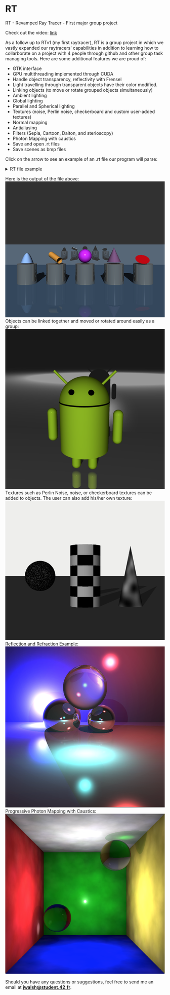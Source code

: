 # RT
RT - Revamped Ray Tracer - First major group project

Check out the video: [link](https://www.youtube.com/watch?v=m4NBhRF1hxs&feature=youtu.be)

As a follow up to RTv1 (my first raytracer), RT is a group project in which we vastly expanded our raytracers' capabilities in addition to learning how to collarborate on a project with 4 people through github and other group task managing tools. Here are some additional features we are proud of:

- GTK interface
- GPU multithreading implemented through CUDA
- Handle object transparency, reflectivity with Frensel
- Light travelling through transparent objects have their color modified.
- Linking objects (to move or rotate grouped objects simultaneously)
- Ambient lighting
- Global lighting
- Parallel and Spherical lighting
- Textures (noise, Perlin noise, checkerboard and custom user-added textures)
- Normal mapping
- Antialiasing
- Filters (Sepia, Cartoon, Dalton, and sterioscopy)
- Photon Mapping with caustics
- Save and open .rt files
- Save scenes as bmp files

Click on the arrow to see an example of an .rt file our program will parse:

<details>
    <summary>RT file example</summary><p>

```xml
scene: Scene 1
{
	resolution: 1000, 1000
	ray depth: 5
	background color: 0.0000, 0.0000, 0.0000
	ambient light color: 255.0000, 255.0000, 255.0000
	ka: 0.1000
	sphere: Shere
	{
		position: 0.0000, 0.8000, 0.0000
		direction: 0.0000, 1.0000, 0.0000
		color: 204.0000, 0.0000, 255.0000
		radius: 0.7000
		kd: 1.0000
		ks: 0.1000
		specular exponent: 200.0000
		ior: 1.0089
		transparency: 0.0000
		reflection: 0.0000
		beer lambert: 0.0000
	}
	plane: Plane
	{
		position: 0.0000, -2.0000, 0.0000
		direction: 0.0000, 1.0000, 0.0000
		color: 114.0000, 159.0000, 207.0000
		kd: 0.9000
		ks: 0.1000
		specular exponent: 200.0000
		ior: 1.0089
		transparency: 0.0000
		reflection: 0.1000
		beer lambert: 0.0000
	}
	cylinder: Cylinder
	{
		position: -2.5000, 0.4000, -1.0000
		direction: -0.5524, 0.2683, 0.7891
		color: 252.0000, 175.0000, 62.0000
		radius: 0.3000
		height: 2.0000
		kd: 1.0000
		ks: 0.3000
		specular exponent: 31.0000
		ior: 1.0089
		transparency: 0.0000
		reflection: 0.0000
		beer lambert: 0.0000
	}
	cone: Cone
	{
		position: 3.0000, 1.7000, 0.0000
		direction: 0.0000, -1.0000, 0.0000
		color: 117.0000, 80.0000, 123.0000
		radius: 0.7000
		height: 1.5000
		kd: 1.0000
		ks: 0.1000
		specular exponent: 70.0000
		ior: 1.0089
		transparency: 0.0000
		reflection: 0.0000
		beer lambert: 0.0000
	}
	paraboloid: Paraboloid
	{
		position: -6.0000, 1.1000, 0.0000
		direction: 0.0000, -1.0000, 0.0000
		color: 143.6499, 188.1900, 255.0000
		radius: 0.1000
		height: 1.0000
		kd: 1.0000
		ks: 0.0000
		specular exponent: 31.0000
		ior: 1.0089
		transparency: 0.0000
		reflection: 0.0000
		beer lambert: 0.0000
	}
	disk: Disk
	{
		position: 5.8000, 0.5000, -0.5000
		direction: 0.0000, 0.8192, -0.5734
		color: 204.0000, 0.0000, 0.0000
		radius: 0.7000
		kd: 1.0000
		ks: 0.1000
		specular exponent: 200.0000
		ior: 1.0089
		transparency: 0.0000
		reflection: 0.0000
		beer lambert: 0.0000
	}
	cylinder: Socle 1
	{
		position: -6.0000, -2.0000, 0.0000
		direction: 0.0000, 1.0000, 0.0000
		color: 136.0000, 138.0000, 133.0000
		radius: 1.0000
		height: 2.0000
		kd: 0.5000
		ks: 0.1000
		specular exponent: 200.0000
		ior: 1.0095
		transparency: 0.0000
		reflection: 0.5000
		beer lambert: 0.0000
	}
	disk: Disk1
	{
		position: -3.0000, 0.0000, 0.0000
		direction: 0.0000, 1.0000, 0.0000
		color: 255.0000, 255.0000, 255.0000
		radius: 1.0000
		kd: 0.5000
		ks: 0.1000
		specular exponent: 200.0000
		ior: 1.0095
		transparency: 0.0000
		reflection: 0.5000
		beer lambert: 0.0000
	}
	cylinder: Socle 2
	{
		position: -3.0000, -2.0000, 0.0000
		direction: 0.0000, 1.0000, 0.0000
		color: 136.0000, 138.0000, 133.0000
		radius: 1.0000
		height: 2.0000
		kd: 0.5000
		ks: 0.1000
		specular exponent: 200.0000
		ior: 1.0095
		transparency: 0.0000
		reflection: 0.5000
		beer lambert: 0.0000
	}
	disk: Disk2
	{
		position: -6.0000, 0.0000, 0.0000
		direction: 0.0000, 1.0000, 0.0000
		color: 255.0000, 255.0000, 255.0000
		radius: 1.0000
		kd: 0.5000
		ks: 0.1000
		specular exponent: 200.0000
		ior: 1.0095
		transparency: 0.0000
		reflection: 0.5000
		beer lambert: 0.0000
	}
	cylinder: Socle 3
	{
		position: 0.0000, -2.0000, 0.0000
		direction: 0.0000, 1.0000, 0.0000
		color: 136.0000, 138.0000, 133.0000
		radius: 1.0000
		height: 2.0000
		kd: 0.5000
		ks: 0.1000
		specular exponent: 200.0000
		ior: 1.0095
		transparency: 0.0000
		reflection: 0.5000
		beer lambert: 0.0000
	}
	disk: Disk3
	{
		position: 0.0000, 0.0000, 0.0000
		direction: 0.0000, 1.0000, 0.0000
		color: 255.0000, 255.0000, 255.0000
		radius: 1.0000
		kd: 0.5000
		ks: 0.1000
		specular exponent: 200.0000
		ior: 1.0095
		transparency: 0.0000
		reflection: 0.5000
		beer lambert: 0.0000
	}
	cylinder: Socle 4
	{
		position: 3.0000, -2.0000, 0.0000
		direction: 0.0000, 1.0000, 0.0000
		color: 136.0000, 138.0000, 133.0000
		radius: 1.0000
		height: 2.0000
		kd: 0.5000
		ks: 0.1000
		specular exponent: 200.0000
		ior: 1.0095
		transparency: 0.0000
		reflection: 0.5000
		beer lambert: 0.0000
	}
	disk: Disk4
	{
		position: 3.0000, 0.0000, 0.0000
		direction: 0.0000, 1.0000, 0.0000
		color: 255.0000, 255.0000, 255.0000
		radius: 1.0000
		kd: 0.5000
		ks: 0.1000
		specular exponent: 200.0000
		ior: 1.0095
		transparency: 0.0000
		reflection: 0.5000
		beer lambert: 0.0000
	}
	cylinder: Socle 5
	{
		position: 6.0000, -2.0000, 0.0000
		direction: 0.0000, 1.0000, 0.0000
		color: 136.0000, 138.0000, 133.0000
		radius: 1.0000
		height: 2.0000
		kd: 0.5000
		ks: 0.1000
		specular exponent: 200.0000
		ior: 1.0095
		transparency: 0.0000
		reflection: 0.5000
		beer lambert: 0.0000
	}
	disk: Disk5
	{
		position: 6.0000, 0.0000, 0.0000
		direction: 0.0000, 1.0000, 0.0000
		color: 255.0000, 255.0000, 255.0000
		radius: 1.0000
		kd: 0.5000
		ks: 0.1000
		specular exponent: 200.0000
		ior: 1.0095
		transparency: 0.0000
		reflection: 0.5000
		beer lambert: 0.0000
	}
	plane: Bakcground
	{
		position: 0.0000, 0.0000, 18.0000
		direction: 0.0000, 0.0000, 1.0000
		color: 255.0000, 255.0000, 255.0000
		kd: 0.1000
		ks: 0.0000
		specular exponent: 200.0000
		ior: 1.0098
		transparency: 0.0000
		reflection: 1.0000
		beer lambert: 0.0000
	}
	light: Light
	{
		direction: 0.0000, -0.3778, 0.9258
		color:255.0000, 255.0000, 255.0000
		intensity: 40
		kflare: 0.0000
	}
	camera: New Camera
	{
		position: 0.0000, 2.0000, -20.0000
		direction: 0.0000, 0.0000, 1.0000
		fov: 45
		ior: 1.0089
	}
}
```
</p></details>

Here is the output of the file above: <br>
![Everything](https://github.com/JanWalsh91/RT/blob/master/Screenshots/everything.png "Everything") <br>
Objects can be linked together and moved or rotated around easily as a group: <br>
![Android](https://github.com/JanWalsh91/RT/blob/master/Screenshots/Android.png "Android") <br>
Textures such as Perlin Noise, noise, or checkerboard textures can be added to objects. The user can also add his/her own texture: <br>
![Textures](https://github.com/JanWalsh91/RT/blob/master/Screenshots/Textures.png "Textures") <br>
Reflection and Refraction Example: <br>
![Boules Fantaise](https://github.com/JanWalsh91/RT/blob/master/Screenshots/Boule_Fantaisie.png "Boules Fantaisie") <br>
Progressive Photon Mapping with Caustics: <br>
![PPM with Caustics](https://github.com/JanWalsh91/RT/blob/master/Screenshots/PPM%20with%20Caustics.png "PPM with Caustics") <br>

Should you have any questions or suggestions, feel free to send me an email at **jwalsh@student.42.fr**.

